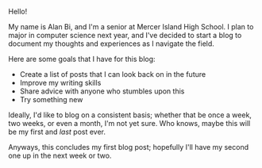 Hello!

My name is Alan Bi, and I'm a senior at Mercer Island High School. I plan to major in computer science next year, and I've decided to start a blog to document my thoughts and experiences as I navigate the field. 

Here are some goals that I have for this blog: 

* Create a list of posts that I can look back on in the future
* Improve my writing skills
* Share advice with anyone who stumbles upon this
* Try something new 

Ideally, I'd like to blog on a consistent basis; whether that be once a week, two weeks, or even a month, I'm not yet sure. Who knows, maybe this will be my first and _last_ post ever. 

Anyways, this concludes my first blog post; hopefully I'll have my second one up in the next week or two.
